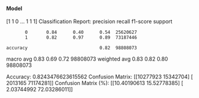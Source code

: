 #### Model
[1 1 0 ... 1 1 1]
Classification Report:
              precision    recall  f1-score   support

           0       0.84      0.40      0.54  25620627
           1       0.82      0.97      0.89  73187446

    accuracy                           0.82  98808073
   macro avg       0.83      0.69      0.72  98808073
weighted avg       0.83      0.82      0.80  98808073

Accuracy: 0.8243476623615562
Confusion Matrix:
[[10277923 15342704]
 [ 2013165 71174281]]
Confusion Matrix (%):
[[10.40190613 15.52778385]
 [ 2.03744992 72.03286011]]
